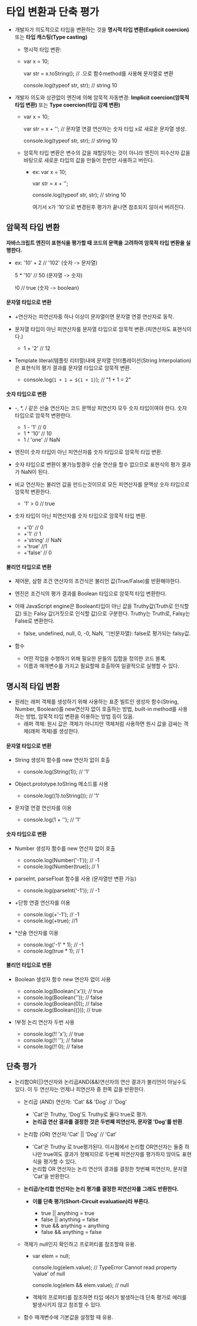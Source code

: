 # 타입 변환과 단축 평가

* 개발자가 의도적으로 타입을 변환하는 것을 **명시적 타입 변환(Explicit coercion)** 또는 **타입 캐스팅(Type casting)**

  * 명시적 타입 변환: 

  * var x = 10;

    var str = x.toString(); // .으로 함수method를 사용해 문자열로 변환

    console.log(typeof str, str); // string 10

  

* 개발자 의도와 상관없이 엔진에 의해 암묵적 자동변경: **Implicit coercion(암묵적 타입 변환)** 또는 **Type coercion(타입 강제 변환)**

  * var x = 10;

    var str = x  + ''; // 문자열 연결 연산자는 숫자 타입 x로 새로운 문자열 생성.

    console.log(typeof str, str); // string 10

    
  
  * 암묵적 타입 변환은 변수의 값을 재할당하는 것이 아니라 엔진이 피수산자 값을 바탕으로 새로운 타입의 값을 만들어 한번만 사용하고 버린다.
  
    * ex: var x = 10;
  
      var str = x + '';
  
      console.log(typeof str, str); // string 10
  
      여기서 x가 '10'으로 변경된후 평가가 끝나면 참조되지 않아서 버려진다.
  
      

## 암묵적 타입 변환

**자바스크립트 엔진이 표현식을 평가할 때 코드의 문맥을 고려하여 암묵적 타입 변환을 실행한다.**

* ex: '10' + 2 // '102' (숫자 -> 문자열)

  5 * '10' // 50 (문자열 -> 숫자)

  !0 // true (숫자 -> boolean)



#### 문자열 타입으로 변환

* +연산자는 피연산자중 하나 이상이 문자열이면 문자열 연결 연산자로 동작.

* 문자열 타입이 아닌 피연산자를 문자열 타입으로 암묵적 변환.(피연산자도 표현식이다.)
  * 1 + '2' // 12
* Template literal(템플릿 리터럴)내에 문자열 인터폴레이션(String Interpolation)은 표현식의 평가 결과를 문자열 타입으로 암묵적 변환.
  * console.log(`1 + 1 = ${1 + 1}`); // "1 + 1 = 2"



#### 숫자 타입으로 변환

* -, *, / 같은 산술 연산자는 코드 문맥상 피연산자 모두 숫자 타입이여야 한다. 숫자 타입으로 암묵적 변환한다.
  * 1 - '1' // 0
  * 1 * '10' // 10
  * 1 / 'one' // NaN
* 엔진이 숫자 타입이 아닌 피연산자를 숫자 타입으로 암묵적 타입 변환.

* 숫자 타입으로 변환이 불가능할경우 산술 연산을 할수 없으므로 표현식의 평가 결과가 NaN이 된다.

* 비교 연산자는 불리언 값을 만드는것이므로 모든 피연산자를 문맥상 숫자 타입으로 암묵적 변환한다.

  * '1' > 0 // true

* 숫자 타입이 아닌 피연산자를 숫자 타입으로 암묵적 타입 변환.

  * +'0' // 0
  * +'1' // 1
  * +'string' // NaN
  * +'true' //1
  * +'false' // 0

  

#### 불리언 타입으로 변환

* 제어문, 삼항 조건 연산자의 조건식은 불리언 값(True/False)를 반환해야한다.
* 엔진은 조건식의 평가 결과를 Boolean 타입으로 암묵적 타입 변환한다.
* 이때 JavaScript engine은 Boolean타입이 아닌 값을 Truthy값(Truth로 인식할 값) 또는 Falsy 값(거짓으로 인식할 값)으로 구분한다. Truthy는 Truth로, Falsy는 False로 변환한다.
  * false, undefined, null, 0, -0, NaN, ''(빈문자열): false로 평가되는 falsy값.

* 함수
  * 어떤 작업을 수행하기 위해 필요한 문들의 집합을 정의한 코드 블록.
  * 이름과 매개변수를 가지고 필요할때 호출하여 일괄적으로 실행할 수 있다.



## 명시적 타입 변환

* 원레는 래퍼 객체를 생성하기 위해 사용하는 표준 빌트인 생성자 함수(String, Number, Boolean)를 new연산자 없이 호출하는 방법, built-in method를 사용하는 방법, 암묵적 타입 변환을 이용하는 방법 등이 있음.
  * 래퍼 객체: 원시 값은 객체가 아니지만 객체처럼 사용하면 원시 값을 감싸는 객체(래퍼 객체)를 생성한다.



#### 문자열 타입으로 변환

* String 생성자 함수를 new 연산자 없이 호출

  * console.log(String(1)); // '1'

  

* Object.prototype.toString 메소드를 사용

  * console.log((1).toString()); // '1'

  

* 문자열 연결 연산자를 이용

  * console.log(1 + ''); // '1'



#### 숫자 타입으로 변환

* Number 생성자 함수를 new 연산자 없이 호출

  * console.log(Number('-1')); // -1
  * console.log(Number(true)); // 1

  

* parseInt, parseFloat 함수를 사용 (문자열만 변환 가능)

  * console.log(parseInt('-1')); // -1

  

* +단항 연결 연산자를 이용

  * console.log(+'-1'); // -1
  * console.log(+true); //1

  

* *산술 연산자를 이용

  * console.log('-1' * 1); // -1
  * console.log(true * 1); // 1



#### 불리언 타입으로 변환

* Boolean 생성자 함수 new 연산자 없이 사용

  * console.log(Boolean('x')); // true
  * console.log(Boolean('')); // false
  * console.log(Boolean(0)); // false
  * console.log(Boolean({})); // true 

  

* !부정 논리 연산자 두번 사용

  * console.log(!! 'x'); // true
  * console.log(!! ''); // false
  * console.log(!! 0); // false



## 단축 평가

* 논리합OR(||)연산자와 논리곱AND(&&)연산자의 연산 결과가 불리언이 아닐수도 있다. 이 두 연산자는 언제나 피연산자 중 한쪽 값을 반환한다.

  * 논리곱 (AND) 연산자: 'Cat' && 'Dog' // 'Dog'

    * 'Cat'은 Truthy, 'Dog'도 Truthy로 둘다 true로 평가.
    * **논리곱 연산 결과를 결정한 것은 두번째 피연산자, 문자열 'Dog'를 반환**.

    

  * 논리합 (OR) 연산자:'Cat' || 'Dog' // 'Cat'

    * 'Cat'은 Truthy 로 true평가된다. 이시점에서 논리합 OR연산자는 둘중 하나만 true여도 결과가 정해지므로 두번째 피연산자를 평가하지 않아도 표현식을 평가할 수 있다.
    * 논리합 OR 연산자는 논리 연산의 결과를 결정한 첫번쨰 피연산자, 문자열 'Cat'을 반환한다.

    

  * **논리곱/논리합 연산자는 논리 평가를 결정한 피연산자를 그래도 반환한다.**

    * **이를 단축 평가(Short-Circuit evaluation)라 부른다.**

      * true || anything = true
      * false || anything = false
      * true && anything = anything
      * false && anything = false

      

  * 객체가 null인지 확인하고 프로퍼티를 참조할때 유용.

    * var elem = null;

      console.log(elem.value); // TypeError Cannot read property 'value' of null

      console.log(elem && elem.value); // null

    * 객체의 프로퍼티를 참조하면 타입 에러가 발생하는데 단축 평가로 에러를 발생시키지 않고 참조할 수 있다.

    

  * 함수 매개변수에 기본값을 설정할 때 유용.







